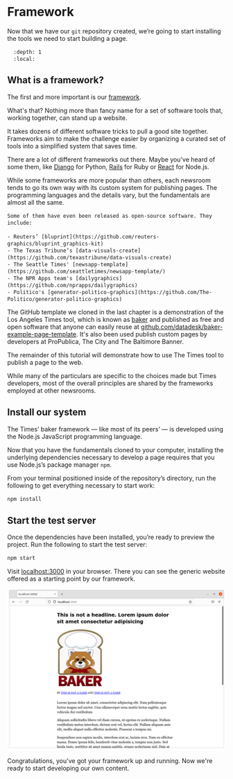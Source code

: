 ```{include} _templates/nav.html

```

# Framework

Now that we have our `git` repository created, we’re going to start installing the tools we need to start building a page.

```{contents} Sections
  :depth: 1
  :local:
```

## What is a framework?

The first and more important is our [framework](https://en.wikipedia.org/wiki/Software_framework).

What's that? Nothing more than fancy name for a set of software tools that, working together, can stand up a website.

It takes dozens of different software tricks to pull a good site together. Frameworks aim to make the challenge easier by organizing a curated set of tools into a simplified system that saves time.

There are a lot of different frameworks out there. Maybe you've heard of some them, like [Django](https://www.djangoproject.com/) for Python, [Rails](http://rubyonrails.org) for Ruby or [React](https://reactjs.org/) for Node.js.

While some frameworks are more popular than others, each newsroom tends to go its own way with its custom system for publishing pages. The programming languages and the details vary, but the fundamentals are almost all the same.

```{note}
Some of them have even been released as open-source software. They include:

- Reuters’ [bluprint](https://github.com/reuters-graphics/bluprint_graphics-kit)
- The Texas Tribune’s [data-visuals-create](https://github.com/texastribune/data-visuals-create)
- The Seattle Times' [newsapp-template](https://github.com/seattletimes/newsapp-template/)
- The NPR Apps team's [dailygraphics](https://github.com/nprapps/dailygraphics)
- Politico's [generator-politico-graphics](https://github.com/The-Politico/generator-politico-graphics)
```

The GitHub template we cloned in the last chapter is a demonstration of the Los Angeles Times tool, which is known as [baker](https://github.com/datadesk/baker) and published as free and open software that anyone can easily reuse at [github.com/datadesk/baker-example-page-template](https://github.com/datadesk/baker-example-page-template). It's also been used publish custom pages by developers at ProPublica, The City and The Baltimore Banner.

The remainder of this tutorial will demonstrate how to use The Times tool to publish a page to the web.

While many of the particulars are specific to the choices made but Times developers, most of the overall principles are shared by the frameworks employed at other newsrooms.

## Install our system

The Times’ baker framework — like most of its peers’ — is developed using the Node.js JavaScript programming language.

Now that you have the fundamentals cloned to your computer, installing the underlying dependencies necessary to develop a page requires that you use Node.js’s package manager `npm`.

From your terminal positioned inside of the repository’s directory, run the following to get everything necessary to start work:

```bash
npm install
```

## Start the test server

Once the dependencies have been installed, you’re ready to preview the project. Run the following to start the test server:

```bash
npm start
```

Visit [localhost:3000](http://localhost:3000) in your browser. There you can see the generic website offered as a starting point by our framework.

![npm start](_static/npm-start.png)

Congratulations, you've got your framework up and running. Now we're ready to start developing our own content.
